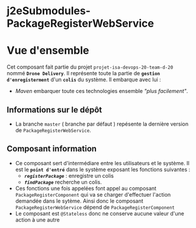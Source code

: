 # j2eSubmodules-PackageRegisterWebService

# Vue d'ensemble
 Cet composant fait partie du projet `projet-isa-devops-20-team-d-20 ` nommé **`Drone Delivery`**. Il représente toute la partie de **`gestion d'enregisterment`** d'un **`colis`** du système.
 Il embarque avec lui : 
 * _Maven_ embarquer toute ces technologies ensemble _"plus facilement"_.

## Informations sur le dépôt
  * La branche `master` ( branche par défaut ) repésente la dernière version de `PackageRegisterWebService`.
  
 
  ## Composant information
*  Ce composant sert d'intermédiare entre les utilisateurs et le système. Il est le **`point d'entré`** dans le système exposant les fonctions suivantes :
   * _**`registerPackage`**_ : enregistre un colis
   * _**`findPackage`**_ recherche un colis.
*  Ces fonctions une fois appelées font appel au composant `PackageRegisterComponent` qui va se charger d'effectuer l'action
demandée dans le sytème. 
Ainsi donc le composant `PackageRegisterWebService` dépend de `PackageRegisterComponent`
*  Le composant est  `@Stateless` donc ne conserve aucune valeur d'une action à une autre
